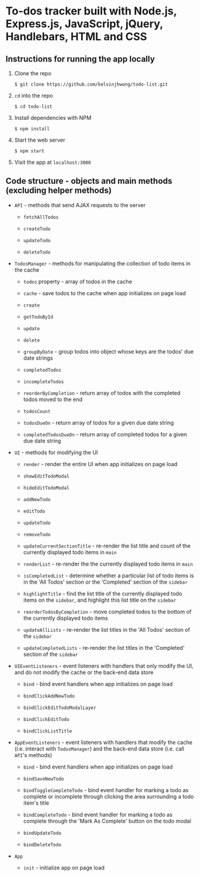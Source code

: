 # To-dos tracker built with Node.js, Express.js, JavaScript, jQuery, Handlebars, HTML and CSS

## Instructions for running the app locally

1. Clone the repo
   ```
   $ git clone https://github.com/kelvinjhwong/todo-list.git
   ```
2. `cd` into the repo
   ```
   $ cd todo-list
   ```
3. Install dependencies with NPM
   ```
   $ npm install
   ```
4. Start the web server
   ```
   $ npm start
   ```
5. Visit the app at `localhost:3000`

## Code structure - objects and main methods (excluding helper methods)

- `API` - methods that send AJAX requests to the server

  - `fetchAllTodos`

  - `createTodo`

  - `updateTodo`

  - `deleteTodo`

- `TodosManager` - methods for manipulating the collection of todo items in the cache

  - `todos` property - array of todos in the cache

  - `cache` - save todos to the cache when app initializes on page load

  - `create`

  - `getTodoById`

  - `update`

  - `delete`

  - `groupByDate` - group todos into object whose keys are the todos' due date strings

  - `completedTodos`

  - `incompleteTodos`

  - `reorderByCompletion` - return array of todos with the completed todos moved to the end

  - `todosCount`

  - `todosDueOn` - return array of todos for a given due date string

  - `completedTodosDueOn` - return array of completed todos for a given due date string

- `UI` - methods for modifying the UI

  - `render` - render the entire UI when app initializes on page load

  - `showEditTodoModal`

  - `hideEditTodoModal`

  - `addNewTodo`

  - `editTodo`

  - `updateTodo`

  - `removeTodo`

  - `updateCurrentSectionTitle` - re-render the list title and count of the currently displayed todo items in `main`

  - `renderList` - re-render the the currently displayed todo items in `main`

  - `isCompletedList` - determine whether a particular list of todo items is in the 'All Todos' section or the 'Completed' section of the `sidebar`

  - `highlightTitle` - find the list title of the currently displayed todo items on the `sidebar`, and highlight this list title on the `sidebar`

  - `reorderTodosByCompletion` - move completed todos to the bottom of the currently displayed todo items

  - `updateAllLists` - re-render the list titles in the 'All Todos' section of the `sidebar`

  - `updateCompletedLists` - re-render the list titles in the 'Completed' section of the `sidebar`

- `UIEventListeners` - event listeners with handlers that only modify the UI, and do not modify the cache or the back-end data store

  - `bind` - bind event handlers when app initializes on page load

  - `bindClickAddNewTodo`

  - `bindClickEditTodoModalLayer`

  - `bindClickEditTodo`

  - `bindClickListTitle`

- `AppEventListeners` - event listeners with handlers that modify the cache (i.e. interact with `TodosManager`) and the back-end data store (i.e. call `API`'s methods)

  - `bind` - bind event handlers when app initializes on page load

  - `bindSaveNewTodo`

  - `bindToggleCompleteTodo` - bind event handler for marking a todo as complete or incomplete through clicking the area surrounding a todo item's title

  - `bindCompleteTodo` - bind event handler for marking a todo as complete through the 'Mark As Complete' button on the todo modal

  - `bindUpdateTodo`

  - `bindDeleteTodo`

- `App`

  - `init` - initialize app on page load
